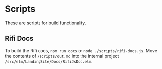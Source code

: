 # Scripts

These are scripts for build functionality.

## Rifi Docs

To build the Rifi docs, `npm run docs` or `node ./scripts/rifi-docs.js`. Move the contents of `/scripts/out.md` into the internal project `/src/elm/LandingSite/Docs/RifiJsDoc.elm`.
